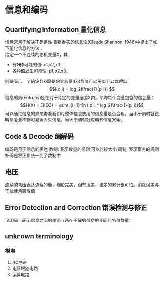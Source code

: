 # 信息和编码
## Quartifying Information 量化信息
信息常用于解决不确定性
根据香农的信息论(Claude Shannon, 1948)中提出了如下量化信息的方法：  
给定一个不连续的随机变量X，其
- 有N种可能的值: x1,x2,x3...
- 各种值发生可能性: p1,p2,p3...

则要表示一个确定的xi需要的信息量I(xi)的值可以用如下公式得出  
$$I(x_i) = log_2(\frac{1}{p_i}) $$
信息的熵(Entropy)是在对于给定的变量范围X内，平均每个变量包含的信息量：
$$H(X) = E(I(X)) = \sum_{i=1}^{N} p_i * log_2(\frac{1}{p_i})$$
可以通过信息的熵来查看我们对整体信息使用的信息量是否合理，当小于熵时就说明信息量不够可能会丢失信息，当大于熵时就说明有信息冗余。  
## Code & Decode 编解码
编码是用于信息的表达
数制: 表示数量的规则 可以比较大小
码制: 表示事务的规则
补码是将正负统一到了数制中
## 电压
连续的电压表达连续的量，理论完美，但有误差，误差的累计很可怕。消除误差与干扰使用离散值
## Error Detection and Correction 错误检测与修正
汉明码：表示信息之间的差距（两个不同的信息的不同比特位数量）
## unknown terminology
### 模电
1. RC电路
2. 电压跟随电路
3. 运算电路